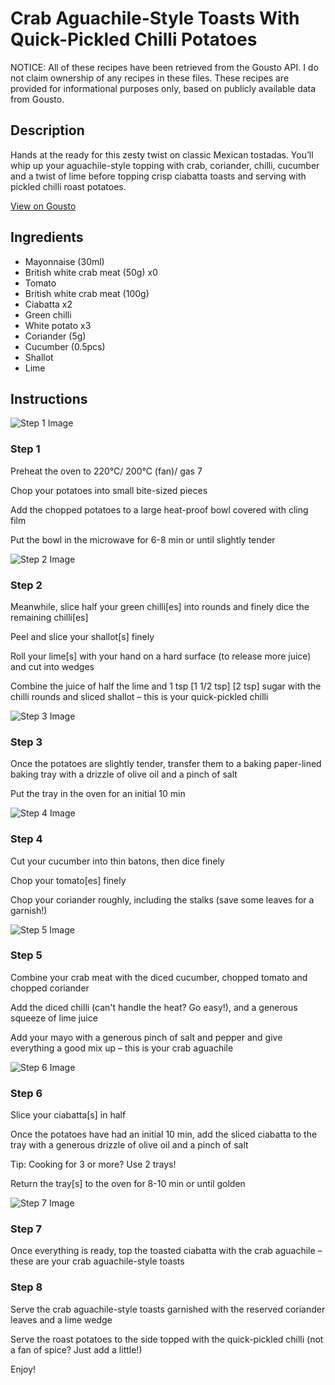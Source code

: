 # Crab Aguachile-Style Toasts With Quick-Pickled Chilli Potatoes

NOTICE: All of these recipes have been retrieved from the Gousto API. I do not claim ownership of any recipes in these files. These recipes are provided for informational purposes only, based on publicly available data from Gousto.

## Description

Hands at the ready for this zesty twist on classic Mexican tostadas. You’ll whip up your aguachile-style topping with crab, coriander, chilli, cucumber and a twist of lime before topping crisp ciabatta toasts and serving with pickled chilli roast potatoes. 

[View on Gousto](https://www.gousto.co.uk/recipes/cookbook/crab-aguachile-style-toasts-with-pickled-chilli-potatoes)

## Ingredients

- Mayonnaise (30ml)
- British white crab meat (50g) x0
- Tomato
- British white crab meat (100g)
- Ciabatta x2
- Green chilli
- White potato x3
- Coriander (5g)
- Cucumber (0.5pcs)
- Shallot
- Lime

## Instructions

![Step 1 Image](https://production-media.gousto.co.uk/cms/recipe-step-image/step-1-1712064258020-x200.jpg)

### Step 1

Preheat the oven to 220°C/ 200°C (fan)/ gas 7

Chop your potatoes into small bite-sized pieces

Add the chopped potatoes to a large heat-proof bowl covered with cling film

Put the bowl in the microwave for 6-8 min or until slightly tender

![Step 2 Image](https://production-media.gousto.co.uk/cms/recipe-step-image/step-2-1712064263465-x200.jpg)

### Step 2

Meanwhile, slice half your green chilli[es] into rounds and finely dice the remaining chilli[es]

Peel and slice your shallot[s] finely

Roll your lime[s] with your hand on a hard surface (to release more juice) and cut into wedges

Combine the juice of half the lime and 1 tsp [1 1/2 tsp] [2 tsp] sugar with the chilli rounds and sliced shallot – this is your quick-pickled chilli

![Step 3 Image](https://production-media.gousto.co.uk/cms/recipe-step-image/step-3-1712064268340-x200.jpg)

### Step 3

Once the potatoes are slightly tender, transfer them to a baking paper-lined baking tray with a drizzle of olive oil and a pinch of salt

Put the tray in the oven for an initial 10 min

![Step 4 Image](https://production-media.gousto.co.uk/cms/recipe-step-image/step-4-1712064272751-x200.jpg)

### Step 4

Cut your cucumber into thin batons, then dice finely

Chop your tomato[es] finely

Chop your coriander roughly, including the stalks (save some leaves for a garnish!)

![Step 5 Image](https://production-media.gousto.co.uk/cms/recipe-step-image/step-5-1712064276897-x200.jpg)

### Step 5

Combine your crab meat with the diced cucumber, chopped tomato and chopped coriander

Add the diced chilli (can't handle the heat? Go easy!), and a generous squeeze of lime juice

Add your mayo with a generous pinch of salt and pepper and give everything a good mix up – this is your crab aguachile

![Step 6 Image](https://production-media.gousto.co.uk/cms/recipe-step-image/step-6-1712064280962-x200.jpg)

### Step 6

Slice your ciabatta[s] in half

Once the potatoes have had an initial 10 min, add the sliced ciabatta to the tray with a generous drizzle of olive oil and a pinch of salt

Tip: Cooking for 3 or more? Use 2 trays!

Return the tray[s] to the oven for 8-10 min or until golden

![Step 7 Image](https://production-media.gousto.co.uk/cms/recipe-step-image/step-7-1712064285076-x200.jpg)

### Step 7

Once everything is ready, top the toasted ciabatta with the crab aguachile – these are your crab aguachile-style toasts

### Step 8

Serve the crab aguachile-style toasts garnished with the reserved coriander leaves and a lime wedge

Serve the roast potatoes to the side topped with the quick-pickled chilli (not a fan of spice? Just add a little!)

Enjoy!

